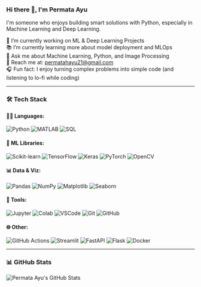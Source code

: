 ### Hi there 👋, I'm Permata Ayu

I'm someone who enjoys building smart solutions with Python, especially in Machine Learning and Deep Learning.

🚀 I’m currently working on ML & Deep Learning Projects  
📚 I’m currently learning more about model deployment and MLOps  
💬 Ask me about Machine Learning, Python, and Image Processing  
📩 Reach me at: [permatahayu21@gmail.com](mailto:permatahayu21@gmail.com)  
🎧 Fun fact: I enjoy turning complex problems into simple code (and listening to lo-fi while coding)  

---

### 🛠 Tech Stack

#### 👨‍💻 Languages:
![Python](https://img.shields.io/badge/-Python-3776AB?style=flat&logo=python&logoColor=white)
![MATLAB](https://img.shields.io/badge/-MATLAB-orange?style=flat&logo=Mathworks&logoColor=white)
![SQL](https://img.shields.io/badge/-SQL-4479A1?style=flat&logo=mysql&logoColor=white)

#### 🤖 ML Libraries:
![Scikit-learn](https://img.shields.io/badge/-Scikit--learn-F7931E?style=flat&logo=scikit-learn&logoColor=white)
![TensorFlow](https://img.shields.io/badge/-TensorFlow-FF6F00?style=flat&logo=tensorflow&logoColor=white)
![Keras](https://img.shields.io/badge/-Keras-D00000?style=flat&logo=keras&logoColor=white)
![PyTorch](https://img.shields.io/badge/-PyTorch-EE4C2C?style=flat&logo=pytorch&logoColor=white)
![OpenCV](https://img.shields.io/badge/-OpenCV-5C3EE8?style=flat&logo=opencv&logoColor=white)

#### 📊 Data & Viz:
![Pandas](https://img.shields.io/badge/-Pandas-150458?style=flat&logo=pandas&logoColor=white)
![NumPy](https://img.shields.io/badge/-NumPy-013243?style=flat&logo=numpy&logoColor=white)
![Matplotlib](https://img.shields.io/badge/-Matplotlib-11557C?style=flat&logo=plotly&logoColor=white)
![Seaborn](https://img.shields.io/badge/-Seaborn-2D3F6C?style=flat)

#### 🧰 Tools:
![Jupyter](https://img.shields.io/badge/-Jupyter-F37626?style=flat&logo=jupyter&logoColor=white)
![Colab](https://img.shields.io/badge/-Colab-F9AB00?style=flat&logo=googlecolab&logoColor=white)
![VSCode](https://img.shields.io/badge/-VSCode-007ACC?style=flat&logo=visual-studio-code&logoColor=white)
![Git](https://img.shields.io/badge/-Git-F05032?style=flat&logo=git&logoColor=white)
![GitHub](https://img.shields.io/badge/-GitHub-181717?style=flat&logo=github&logoColor=white)

#### 🌐 Other:
![GitHub Actions](https://img.shields.io/badge/-GitHub%20Actions-2088FF?style=flat&logo=githubactions&logoColor=white)
![Streamlit](https://img.shields.io/badge/-Streamlit-FF4B4B?style=flat&logo=streamlit&logoColor=white)
![FastAPI](https://img.shields.io/badge/-FastAPI-009688?style=flat&logo=fastapi&logoColor=white)
![Flask](https://img.shields.io/badge/-Flask-000000?style=flat&logo=flask&logoColor=white)
![Docker](https://img.shields.io/badge/-Docker-2496ED?style=flat&logo=docker&logoColor=white)

---

### 📊 GitHub Stats

![Permata Ayu's GitHub Stats](https://github-readme-stats.vercel.app/api?username=permataa&show_icons=true&theme=default)

